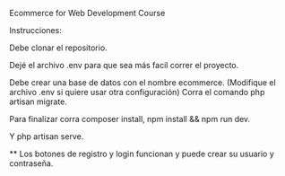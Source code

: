 Ecommerce for Web Development Course

Instrucciones:

Debe clonar el repositorio.

Dejé el archivo .env para que sea más facil correr el proyecto. 

Debe crear una base de datos con el nombre ecommerce. (Modifique el archivo .env si quiere usar otra configuración)
Corra el comando php artisan migrate.

Para finalizar corra composer install, npm install && npm run dev.

Y php artisan serve.

** Los botones de registro y login funcionan y puede crear su usuario y contraseña.
